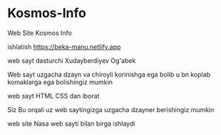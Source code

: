 # Kosmos-Info
Web Site  Kosmos Info

ishlatish https://beka-manu.netlify.app

web sayt dasturchi Xudayberdiyev Og'abek

Web sayt uzgacha dzayn va chiroyli korinishga ega bolib u bn koplab komaklarga ega bolishingiz mumkin

web sayt HTML CSS dan iborat

Siz Bu orqali uz web saytingizga uzgacha dzayner berishingiz mumkin

web site Nasa web sayti bilan birga ishlaydi

